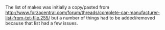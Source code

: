 The list of makes was initially a copy/pasted from http://www.forzacentral.com/forum/threads/complete-car-manufacturer-list-from-txt-file.255/ but a number of things had to be added/removed because that list had a few issues.
